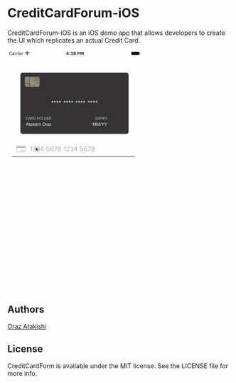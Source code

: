 # CreditCardForum-iOS
CreditCardForum-iOS is an iOS demo app that allows developers to create the UI which replicates an actual Credit Card.

<img src="CreditCardDemo.gif" width="300">

## Authors

[Oraz Atakishi](https://github.com/orazz)

## License

CreditCardForm is available under the MIT license. See the LICENSE file for more info.
